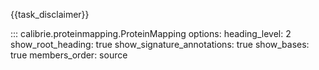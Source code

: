 {{task_disclaimer}}

::: calibrie.proteinmapping.ProteinMapping
    options:
      heading_level: 2
      show_root_heading: true
      show_signature_annotations: true
      show_bases: true
      members_order: source
